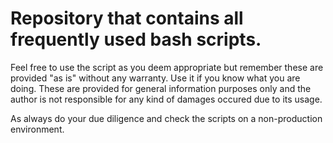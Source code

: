 # Repository that contains all frequently used bash scripts.

Feel free to use the script as you deem appropriate but remember these are provided "as is" without any warranty.  Use it if you know what you are doing. These are provided for general information purposes only and the author is not responsible for any kind of damages occured due to its usage.

As always do your due diligence and check the scripts on a non-production environment.
